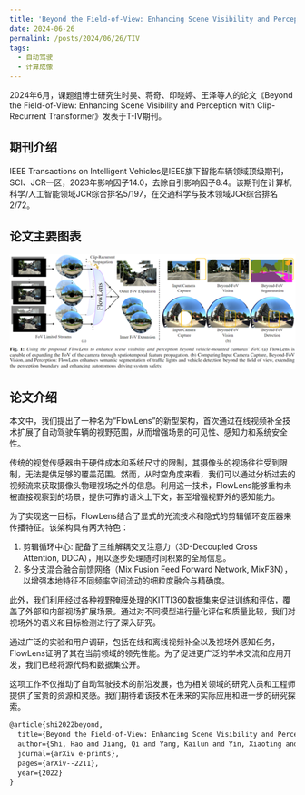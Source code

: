 ```yaml
---
title: 'Beyond the Field-of-View: Enhancing Scene Visibility and Perception with Clip-Recurrent Transformer'
date: 2024-06-26
permalink: /posts/2024/06/26/TIV
tags:
  - 自动驾驶
  - 计算成像
---
```


2024年6月，课题组博士研究生时昊、蒋奇、印晓婷、王泽等人的论文《Beyond the Field-of-View: Enhancing Scene Visibility and Perception with Clip-Recurrent Transformer》发表于T-IV期刊。

## 期刊介绍

IEEE Transactions on Intelligent Vehicles是IEEE旗下智能车辆领域顶级期刊，SCI、JCR一区，2023年影响因子14.0，去除自引影响因子8.4。该期刊在计算机科学/人工智能领域JCR综合排名5/197，在交通科学与技术领域JCR综合排名2/72。

## 论文主要图表
<div style="text-align:center">
<img src="/images/research/2024-06-26-TIV/图片1.png" alt="Portfolio">
</div>

## 论文介绍

本文中，我们提出了一种名为“FlowLens”的新型架构，首次通过在线视频补全技术扩展了自动驾驶车辆的视野范围，从而增强场景的可见性、感知力和系统安全性。

传统的视觉传感器由于硬件成本和系统尺寸的限制，其摄像头的视场往往受到限制，无法提供足够的覆盖范围。然而，从时空角度来看，我们可以通过分析过去的视频流来获取摄像头物理视场之外的信息。利用这一技术，FlowLens能够重构未被直接观察到的场景，提供可靠的语义上下文，甚至增强视野外的感知能力。

为了实现这一目标，FlowLens结合了显式的光流技术和隐式的剪辑循环变压器来传播特征。该架构具有两大特色：
1) 剪辑循环中心: 配备了三维解耦交叉注意力（3D-Decoupled Cross Attention, DDCA），用以逐步处理随时间积累的全局信息。
2) 多分支混合融合前馈网络（Mix Fusion Feed Forward Network, MixF3N），以增强本地特征不同频率空间流动的细粒度融合与精确度。

此外，我们利用经过各种视野掩膜处理的KITTI360数据集来促进训练和评估，覆盖了外部和内部视场扩展场景。通过对不同模型进行量化评估和质量比较，我们对视场外的语义和目标检测进行了深入研究。

通过广泛的实验和用户调研，包括在线和离线视频补全以及视场外感知任务，FlowLens证明了其在当前领域的领先性能。为了促进更广泛的学术交流和应用开发，我们已经将源代码和数据集公开。

这项工作不仅推动了自动驾驶技术的前沿发展，也为相关领域的研究人员和工程师提供了宝贵的资源和灵感。我们期待着该技术在未来的实际应用和进一步的研究探索。



```tex
@article{shi2022beyond,
  title={Beyond the Field-of-View: Enhancing Scene Visibility and Perception with Clip-Recurrent Transformer},
  author={Shi, Hao and Jiang, Qi and Yang, Kailun and Yin, Xiaoting and Ni, Huajian and Wang, Kaiwei},
  journal={arXiv e-prints},
  pages={arXiv--2211},
  year={2022}
}
```

